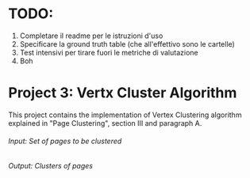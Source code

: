 # TODO: # 
1. Completare il readme per le istruzioni d'uso
2. Specificare la ground truth table (che all'effettivo sono le cartelle)
3. Test intensivi per tirare fuori le metriche di valutazione
4. Boh

# Project 3: Vertx Cluster Algorithm

This project contains the implementation of Vertex Clustering algorithm explained in "Page Clustering", section III and paragraph A.

###### Input: Set of pages to be clustered 
###### Output: Clusters of pages
